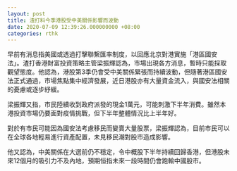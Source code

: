 ```yaml
---
layout: post
title: 渣打料今季港股受中美關係影響而波動
date: 2020-07-09 12:39:26.000000000 +08:00
categories: rthk
---
```


早前有消息指美國或透過打擊聯繫匯率制度，以回應北京對港實施「港區國安法」。渣打香港財富投資策略主管梁振輝認為，市場出現各方消息，暫時只能採取觀望態度。他認為，港股第3季仍會受中美關係緊張而持續波動，但隨著港區國安法正式通過，市場焦點集中經濟發展，近日港股亦有大量資金流入，與國安法相關的憂慮或逐步紓緩。

梁振輝又指，市民陸續收到政府派發的現金1萬元，可能刺激下半年消費。雖然本港投資市場仍要面對疫情挑戰，但下半年整體情況比上半年好。

對於有市民可能因為國安法考慮移民而變賣大量股票，梁振輝認為，目前市民可以在全球各地輕易進行資產配置，未見移民潮對股市造成影響。

他又認為，中美關係在大選前仍不穩定，令中概股下半年持續回歸香港，但港股未來12個月的吸引力不及內地，預期恒指未來一段時間仍會跑輸中國股市。
